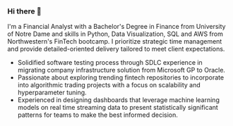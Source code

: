 ### Hi there 👋

I'm a Financial Analyst with a Bachelor's Degree in Finance from University of Notre Dame and skills in Python, Data Visualization, SQL and AWS from Northwestern's FinTech bootcamp. I prioritize strategic time management and provide detailed-oriented delivery tailored to meet client expectations. 

* Solidified software testing process through SDLC experience in migrating company infrastructure solution from Microsoft GP to Oracle. 
* Passionate about exploring trending fintech repositories to incorporate into algorithmic trading projects with a focus on scalability and hyperparameter tuning. 
* Experienced in designing dashboards that leverage machine learning models on real time streaming data to present statistically significant patterns for teams to make the best informed decision. 

<!--
**ysjamesjang/ysjamesjang** is a ✨ _special_ ✨ repository because its `README.md` (this file) appears on your GitHub profile.

Here are some ideas to get you started:

- 🔭 I’m currently working on ...
- 🌱 I’m currently learning ...
- 👯 I’m looking to collaborate on ...
- 🤔 I’m looking for help with ...
- 💬 Ask me about ...
- 📫 How to reach me: ...
- 😄 Pronouns: ...
- ⚡ Fun fact: ...
-->
